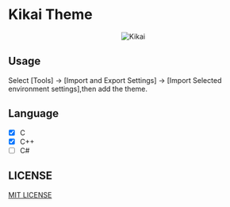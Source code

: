 # Kikai Theme


<p align="center"><img src="http://img.a-b.ren/img/20190127/yAwyLmDpVQbQ.png" alt="Kikai" /></p>

## Usage

Select [Tools] -> [Import and Export Settings] -> [Import Selected environment settings],then add the theme.

## Language

- [x] C
- [x] C++
- [ ] C#

## LICENSE

[MIT LICENSE](LICENSE)
